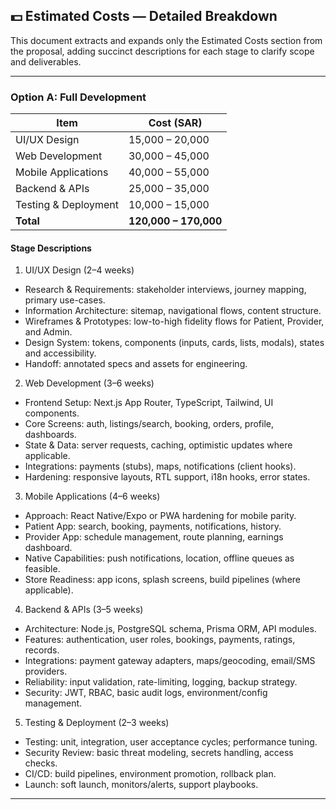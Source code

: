 ## 💵 Estimated Costs — Detailed Breakdown

This document extracts and expands only the Estimated Costs section from the proposal, adding succinct descriptions for each stage to clarify scope and deliverables.

---

### Option A: Full Development

| Item | Cost (SAR) |
| --- | --- |
| UI/UX Design | 15,000 – 20,000 |
| Web Development | 30,000 – 45,000 |
| Mobile Applications | 40,000 – 55,000 |
| Backend & APIs | 25,000 – 35,000 |
| Testing & Deployment | 10,000 – 15,000 |
| **Total** | **120,000 – 170,000** |

#### Stage Descriptions

1) UI/UX Design (2–4 weeks)
- Research & Requirements: stakeholder interviews, journey mapping, primary use-cases.
- Information Architecture: sitemap, navigational flows, content structure.
- Wireframes & Prototypes: low-to-high fidelity flows for Patient, Provider, and Admin.
- Design System: tokens, components (inputs, cards, lists, modals), states and accessibility.
- Handoff: annotated specs and assets for engineering.

2) Web Development (3–6 weeks)
- Frontend Setup: Next.js App Router, TypeScript, Tailwind, UI components.
- Core Screens: auth, listings/search, booking, orders, profile, dashboards.
- State & Data: server requests, caching, optimistic updates where applicable.
- Integrations: payments (stubs), maps, notifications (client hooks).
- Hardening: responsive layouts, RTL support, i18n hooks, error states.

3) Mobile Applications (4–6 weeks)
- Approach: React Native/Expo or PWA hardening for mobile parity.
- Patient App: search, booking, payments, notifications, history.
- Provider App: schedule management, route planning, earnings dashboard.
- Native Capabilities: push notifications, location, offline queues as feasible.
- Store Readiness: app icons, splash screens, build pipelines (where applicable).

4) Backend & APIs (3–5 weeks)
- Architecture: Node.js, PostgreSQL schema, Prisma ORM, API modules.
- Features: authentication, user roles, bookings, payments, ratings, records.
- Integrations: payment gateway adapters, maps/geocoding, email/SMS providers.
- Reliability: input validation, rate-limiting, logging, backup strategy.
- Security: JWT, RBAC, basic audit logs, environment/config management.

5) Testing & Deployment (2–3 weeks)
- Testing: unit, integration, user acceptance cycles; performance tuning.
- Security Review: basic threat modeling, secrets handling, access checks.
- CI/CD: build pipelines, environment promotion, rollback plan.
- Launch: soft launch, monitors/alerts, support playbooks.

---


